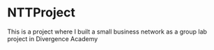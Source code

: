 # NTTProject
This is a project where I built a small business network as a group lab project in Divergence Academy
